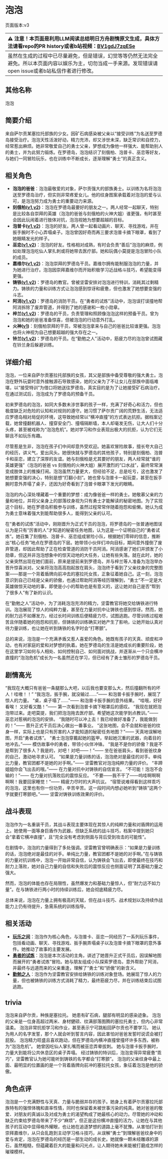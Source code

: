 # 泡泡
页面版本:v3
 

| :warning: 注意！本页面是利用LLM阅读总结明日方舟剧情原文生成，具体方法请看repo的PR history或者b站视频：[BV1gdJ7zqESe](https://www.bilibili.com/video/BV1gdJ7zqESe/)         |
|:----------------------------|
| 虽然在生成的过程中已尽量避免，但是错误，幻觉等等仍然无法完全避免。所以本页面内容以娱乐为主，切勿当成一手来源。发现错误请open issue或者b站私信作者进行修改。|



## 其他名称
泡泡
## 简要介绍
来自萨尔贡某塞拉托部族的少女。因矿石病感染被父亲以“接受训练”为名送至罗德岛接受治疗。泡泡天性活泼好动，精力充沛，却又涉世未深，缺乏常识和自控力，经常惹出麻烦。她非常敬爱自己的勇士父亲，梦想成为像他一样强大、能帮助别人的勇士，并为此努力锻炼。在罗德岛，泡泡结识了刻俄柏、泡普卡、巫恋等好友，与她们一同冒险玩乐，也在训练中不断成长，逐渐理解“勇士”的真正含义。
## 相关角色
-   **泡泡的爸爸**：泡泡最敬爱的对象，萨尔贡强大的部族勇士。以训练为名将泡泡送至罗德岛治疗，但实则非常疼爱女儿。他的纹身图案承载着对泡泡的爱与认可，是泡泡努力成为勇士的重要动力来源。
-   **刻俄柏([v1](../chars/char_2013_cerber.md),[v2](char_2013_cerber.md))**：泡泡在罗德岛最要好的朋友之一。两人经常一起聊天，特别是比较各自崇拜的英雄（泡泡的爸爸与刻俄柏的火神大姐）谁更强，有时甚至会因此玩闹着进行肢体对抗，泡泡视她为想要超越的目标。
-   **泡普卡([v1](../chars/char_281_popka.md),[v2](char_281_popka.md))**：泡泡的好友。两人曾一起看动画片、聊天、寻找游戏，并在扳手腕时不小心弄塌桌子。泡泡曾因好奇而再三要求泡普卡摘下眼罩，看到了她眼睛发光的样子。
-   **巫恋([v1](../chars/char_254_vodfox.md),[v2](char_254_vodfox.md))**：泡泡的好友。性格相对成熟，有时会负责“善后”泡泡的麻烦，例如处理泡泡吃仙人掌扎刺或将她带去医疗部。她和玩偶小莫提是泡泡冒险小队的成员。
-   **嘉维尔([v1](../chars/char_187_ccheal.md),[v2](char_187_ccheal.md))**：泡泡崇拜的罗德岛干员。嘉维尔拥有能制服泡泡的力量，并为她进行治疗。泡泡因崇拜嘉维尔而开始积极学习近战格斗技巧，希望能变得更强。
-   **铸铁([v1](../chars/char_333_sidero.md),[v2](char_333_sidero.md))**：罗德岛的教官。曾被坚雷安排对泡泡进行特训，消耗其过剩精力。铸铁的力量和训练方式让泡泡感到惊讶和疲惫，但也激发了她想要变强的斗志。
-   **阿消([v1](../chars/char_277_sqrrel.md),[v2](char_277_sqrrel.md))**：罗德岛的消防干员。在“勇者的试炼”活动中，泡泡误打误撞地帮阿消拆除了废弃管道，并得到了她的感谢和一枚小勋章。
-   **梓兰([v1](../chars/char_278_orchid.md),[v2](char_278_orchid.md))**：罗德岛的干员，负责管理和照顾像泡泡这样的预备干员。曾为泡泡和她的爸爸准备惊喜，但被泡泡的行动意外打乱。
-   **火神([v1](../chars/char_163_hpsts.md))**：刻俄柏崇拜的干员，常被泡泡拿来与自己的爸爸比较谁更强。泡泡也将火神视为自己想要超越的强大存在之一。
-   **铃兰([v1](../chars/char_358_lisa.md),[v2](char_358_lisa.md))**：罗德岛的干员。在“勤勉之人”活动中，筋疲力尽的泡泡曾试图藏在铃兰身后躲避训练。
## 详细介绍
泡泡，一位来自萨尔贡塞拉托部族的女孩，其父是部族中备受尊敬的强大勇士。泡泡在野外玩耍时意外接触源石导致感染，她的父亲为了不让女儿在部族中面临难堪，以“接受特训”为借口将她送往罗德岛，真实目的是为了让她接受矿石病治疗。在通过测试后，泡泡成为了罗德岛的预备干员。

初来罗德岛的泡泡，如同大多数未涉世事的孩子一样，充满了好奇心和活力，但也极度缺乏对危险的认知和对规则的遵守。她习惯了萨尔贡广阔的荒野生活，无法适应罗德岛相对局促的环境，这导致她经常以“横冲直撞”的方式表达抗拒。据档案记载，她曾撞翻机器人、撞穿安全门、撞塌隔断墙，本人却毫发无伤，让大人们十分头疼，甚至被戏称为“泡泡危机”。她对学习和作业表现出极大的抗拒，认为它们无聊且不如玩乐有趣。

尽管惹是生非，泡泡在孩子们中间却意外受欢迎。她喜欢冒险故事，擅长夸大自己的经历，讲义气，爱出风头。她很快就与罗德岛的其他孩子，特别是刻俄柏、泡普卡和巫恋，建立了深厚的友谊。她与刻俄柏是尤其要好的朋友，两人经常就“谁的英雄更强”（泡泡的爸爸 vs 刻俄柏的火神大姐）展开激烈的“口水战”，最终常常演变成肢体上的推搡打闹。泡泡虽然力量更大，但经验不足，总是吃亏，这也激发了她想要变强的决心，特别是想“打翻小刻”。她也曾与泡普卡一起玩耍，甚至在扳手腕时意外弄塌了桌子，还因为好奇看到了泡普卡眼罩下发光的眼睛。

泡泡的内心深处埋藏着一个重要的梦想：成为像爸爸一样的勇士。她敬慕父亲的力量和地位，并将父亲身上的部落纹身视为只有勇士才能解读的秘密地图。为了实现这个目标，她在罗德岛积极参与训练，虽然过程常常伴随着抱怨和偷懒。她认为成为勇士意味着强大到能帮助很多人，能得到父亲的认可。

在“勇者的试炼”活动中，刚刚晋升为正式干员的泡泡，将罗德岛的一张普通地图误认为是只有“厉害的人”才知道的秘密任务地图，认为这是一个证明自己的“勇者试炼”。她召集了刻俄柏、泡普卡、巫恋组成冒险小队，根据她们零碎的信息，推断出“核心任务”地点在罗德岛的下层。她带领小伙伴们冲向目标，期间意外撞倒了废弃管道，却因此帮助了正在检查管道的消防干员阿消。阿消感谢了她们并颁发了小勋章，但这并非泡泡想象中的惊天动地的大任务，让她有些失落。就在此时，她的父亲突然出现在她们面前，原来是提前来到罗德岛，并与梓兰等人准备为泡泡举办晋升惊喜派对。父亲将泡泡高高抱起放在肩头，泡泡终于看到了父亲纹身的完整图案——那是一个背着盾牌向前冲去的塞拉托女孩，正象征着她自己。这一刻，泡泡意识到自己已经是父亲的骄傲，也通过帮助阿消等经历理解到，“勇士”不一定是大英雄做惊天动地的事，即使是小小的帮助也是有意义的，这让她对自己是否“帮到了很多人”有了新的认识。

在“勤勉之人”活动中，为了消耗泡泡充沛的精力，坚雷教官将她交给铸铁进行特训。泡泡展现了惊人的纯粹力量，甚至在力量对抗中让铸铁也感到惊讶。然而，她的耐力远不如爆发力，经过长时间训练后便精疲力尽，试图逃跑。尽管训练过程艰苦且伴随着她的抱怨和抗拒，但铸铁的训练确实对她产生了影响，让她开始认真对待力量训练，也让她在听到铸铁的名字时会“打寒颤”。

总的来说，泡泡是一个充满矛盾又惹人喜爱的角色。她既有孩子的天真、顽皮和冲动，也有对家庭的爱和对梦想的执着。她在罗德岛的生活是她成长的重要阶段，她在这里学习如何与人相处、如何控制自己、如何面对挑战，并逐渐从一个只会横冲直撞的“泡泡危机”成长为一名虽然还在学习，但已经有了勇士雏形的罗德岛干员。
## 剧情高光
“我现在大概只有爸爸一条腿那么大吧，以后我也要变那么大，然后撞翻所有的坏人！哇嗷！！”
“我泡泡，扳手腕，就没输过......”—— 和泡普卡扳手腕时，展现了惊人的力量。
“桌，桌子塌了......”—— 和泡普卡扳手腕的意外结果。
“哇哦，好好看唉！ 又好看又酷！”—— 第一次看到泡普卡摘下眼罩后的感叹。
“我现在就把泡泡带过来。走吧莫提，我们把泡泡拖去医疗部。希望她这次能学到点教训。”—— 巫恋对惹祸的泡泡的安排。
“我随时可以冲上去！我已经做好准备了，我能做到的！”—— 晋升正式干员后决心做出一番事业。
“这张地图，会不会就和爸爸的纹身一样，实际上也是只有厉害的人才能知道的秘密任务地图？”—— 天真地误解地图，开启“勇者试炼”。
“勇士泡泡穿戴起她的盔甲，举起她沉重的武器，向着目的地冲去。”—— 模仿故事中的勇者，带领小伙伴冲锋。
“我是不是你的骄傲？我是不是帮到了很多人？我是的，对吧！对吧——！”—— 坐在爸爸肩头，看到爸爸纹身的自己，激动地寻求认可。
“如果是力量训练的话，泡泡绝对是最佳的对手。单纯比力量，教官团都不是她的对手啊。”—— 坚雷教官对泡泡纯粹力量的评价。
“丰蹄姐姐你会飞出去的哦。”—— 在力量对抗中对铸铁的自信宣言。
“不可能！泡泡不会输的！”—— 在力量对抗落败后的震惊反应。
“不要——我不干了——呜哇啊啊啊啊啊！我要回家睡觉！”—— 精疲力尽时的大声抗议。
“宿管说难得看到这样乖巧的泡泡，这里也有你一份功劳，辛苦辛苦。这一段时间内想必她听到“铸铁”这两个字就要打寒颤吧。”—— 坚雷对铸铁训练效果的评价。
## 战斗表现
泡泡作为一名重装干员，其战斗表现主要体现在其惊人的纯粹力量和对盾牌的运用上。她使用一面等身巨盾作为武器，但缺乏系统的战斗技巧，档案中提到她只会“拿着它横冲直撞”，且“完全没有考虑到侧面与背后受到攻击的可能性”。

在剧情中，泡泡的力量得到了多处强调。坚雷教官曾明确表示：“如果是力量训练的话，泡泡绝对是最佳的对手。单纯比力量，教官团都不是她的对手啊。”在与铸铁的力量对抗训练中，泡泡一开始非常自信，认为铸铁会飞出去，即使最终在技巧和耐力上落败，她对自己力量的自信和失败后的震惊反应也侧面证明了其基础力量之强大。

然而，泡泡的体能也存在局限性，虽然爆发力和基础力量惊人，但“耐力远不如力量”。在与铸铁进行两小时的持续训练后，她会彻底精疲力尽。

总体来说，泡泡在力量上拥有极高的天赋，但在战斗技巧、战术规划以及持续作战能力上仍有待提升，急需系统的训练指导。
## 相关活动
-   **[玩乐之间](../stories/story_popka_set_1.md)**：泡泡作为核心角色，与泡普卡、巫恋一同经历了一系列玩乐事件，包括看动画、聊天、寻找游戏、扳手腕弄塌桌子以及泡普卡摘下眼罩的意外事件。她推动了故事的主要发展。
-   **[勇者的试炼](../stories/story_bubble_set_1.md)**：泡泡是本次活动的主角，讲述了她晋升正式干员后，因误解地图而展开的“勇者试炼”冒险。她与朋友组成小队探索罗德岛，意外帮助了阿消，并最终与远道而来的父亲重逢，理解了“勇士”和“骄傲”的新含义。
-   **[勤勉之人](../stories/story_sidero_set_1.md)**：泡泡作为坚雷教官安排给铸铁的训练对象登场。她展现了惊人的力量，但也被铸铁的训练方式消耗了精力，最终筋疲力尽，并在训练结束后试图逃跑。
## trivia
泡泡来自萨尔贡，种族是塞拉托。
她患有矿石病，腿部有明显的感染迹象。
泡泡的父亲是一位身高超过两米、身材健硕、纹满部落图腾的塞拉托勇士，但内心非常温柔。
泡泡非常抗拒学习和作业，甚至表示宁可跳船回萨尔贡也不要学习。
她认为用人的名字发誓，那个人就会听到誓言内容，因此害怕对爸爸发誓时说谎会被打屁股。
泡泡精力旺盛且喜欢跑动，但在罗德岛内横冲直撞曾撞坏许多东西，被称为“泡泡危机”。
她曾因吃仙人掌扎嘴而被巫恋弄晕拔刺。
她与泡普卡扳手腕时，力量大到能将公共休息区的桌子弄塌。
经过铸铁的特训后，泡泡变得异常疲惫“乖巧”，坚雷教官认为她可能听到铸铁的名字都会“打寒颤”。
泡泡的父亲纹身中最上面、最明显的位置画的是一个背着盾牌向前冲的塞拉托女孩，象征着泡泡是他的骄傲。
## 角色点评
泡泡是一个充满野性与天真、力量与脆弱并存的孩子。她身上有着萨尔贡塞拉托部族特有的强悍体魄和直率性情，同时也保留着未被世事污染的纯真。她对爸爸的敬爱、对朋友的真诚以及对成为勇士的渴望构成了她最核心的动力。尽管她的冲动和缺乏约束给罗德岛带来了不少“麻烦”，但正是这份横冲直撞的活力，让她在与其他孩子的互动中显得格外耀眼，也让她在追逐梦想的道路上毫不犹豫。从害怕打针到崇拜嘉维尔，从只会乱跑到主动学习格斗技巧，从误解“勇士”到理解爸爸纹身中的爱与肯定，泡泡在罗德岛的经历是一部生动的成长史。她就像一颗未经雕琢的源石，虽然粗糙，但蕴藏着巨大的能量和闪光点，让人期待她未来能被打磨成怎样的璀璨模样。